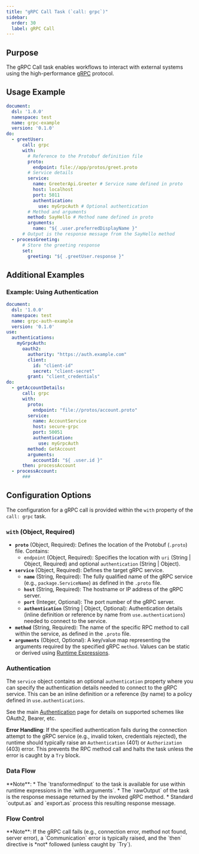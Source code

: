 ```yaml
---
title: "gRPC Call Task (`call: grpc`)"
sidebar:
  order: 30
  label: gRPC Call
---
```

<!-- Examples are validated -->

## Purpose

The gRPC Call task enables workflows to interact with external systems using the high-performance [gRPC](https://grpc.io/) protocol.

## Usage Example

```yaml
document:
  dsl: '1.0.0'
  namespace: test
  name: grpc-example
  version: '0.1.0'
do:
  - greetUser:
      call: grpc
      with:
        # Reference to the Protobuf definition file
        proto:
          endpoint: file://app/protos/greet.proto
        # Service details
        service:
          name: GreeterApi.Greeter # Service name defined in proto
          host: localhost
          port: 5011
          authentication:
            use: myGrpcAuth # Optional authentication
        # Method and arguments
        method: SayHello # Method name defined in proto
        arguments:
          name: "${ .user.preferredDisplayName }"
      # Output is the response message from the SayHello method
  - processGreeting:
      # Store the greeting response
      set:
        greeting: "${ .greetUser.response }"
```

## Additional Examples

### Example: Using Authentication

```yaml
document:
  dsl: '1.0.0'
  namespace: test
  name: grpc-auth-example
  version: '0.1.0'
use:
  authentications:
    myGrpcAuth:
      oauth2:
        authority: "https://auth.example.com"
        client:
          id: "client-id"
          secret: "client-secret"
        grant: "client_credentials"
do:
  - getAccountDetails:
      call: grpc
      with:
        proto: 
          endpoint: "file://protos/account.proto"
        service:
          name: AccountService
          host: secure-grpc
          port: 50051
          authentication:
            use: myGrpcAuth
        method: GetAccount
        arguments:
          accountId: "${ .user.id }"
      then: processAccount
  - processAccount:
      ###
```
## Configuration Options

The configuration for a gRPC call is provided within the `with` property of the `call: grpc` task.

### `with` (Object, Required)

*   **`proto`** (Object, Required): Defines the location of the Protobuf (`.proto`) file. Contains:
    *   `endpoint` (Object, Required): Specifies the location with `uri` (String | Object, Required) and optional `authentication` (String | Object).
*   **`service`** (Object, Required): Defines the target gRPC service.
    *   **`name`** (String, Required): The fully qualified name of the gRPC service (e.g., `package.ServiceName`) as defined in the `.proto` file.
    *   **`host`** (String, Required): The hostname or IP address of the gRPC server.
    *   **`port`** (Integer, Optional): The port number of the gRPC server.
    *   **`authentication`** (String | Object, Optional): Authentication details (inline definition or reference by name from `use.authentications`) needed to connect to the service.
*   **`method`** (String, Required): The name of the specific RPC method to call within the service, as defined in the `.proto` file.
*   **`arguments`** (Object, Optional): A key/value map representing the arguments required by the specified gRPC `method`. Values can be static or derived using [Runtime Expressions](dsl-runtime-expressions.md).

### Authentication

The `service` object contains an optional `authentication` property where you can specify the authentication details needed to connect to the gRPC service. This can be an inline definition or a reference (by name) to a policy defined in `use.authentications`.

See the main [Authentication](dsl-authentication.md) page for details on supported schemes like OAuth2, Bearer, etc.

**Error Handling**: If the specified authentication fails during the connection attempt to the gRPC service (e.g., invalid token, credentials rejected), the runtime should typically raise an `Authentication` (401) or `Authorization` (403) error. This prevents the RPC method call and halts the task unless the error is caught by a `Try` block.

### Data Flow
<include from="_common-task-data-flow.md" element-id="common-data-flow"/>
**Note**:
*   The `transformedInput` to the task is available for use within runtime expressions in the `with.arguments`.
*   The `rawOutput` of the task is the response message returned by the invoked gRPC method.
*   Standard `output.as` and `export.as` process this resulting response message.

### Flow Control
<include from="_common-task-flow_control.md" element-id="common-flow-control"/>
**Note**: If the gRPC call fails (e.g., connection error, method not found, server error), a `Communication` error is typically raised, and the `then` directive is *not* followed (unless caught by `Try`). 
